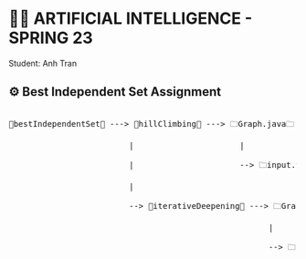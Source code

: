 # 🧑‍🏫 ARTIFICIAL INTELLIGENCE - SPRING 23
                     
Student: Anh Tran 
                  
## ⚙️ Best Independent Set Assignment
<pre align="center">             
📁bestIndependentSet📁 ---> 📁hillClimbing📁 ---> 🗀Graph.java🗀      <br>
                         |                      |                       <br>
                         |                      --> 🗀input.txt🗀       <br>
                         |                                              <br>
                         --> 📁iterativeDeepening📁 ---> 🗀Graph.java🗀<br>
                                                      |                 <br>
                                                      --> 🗀input.txt🗀 <br>
</pre>   